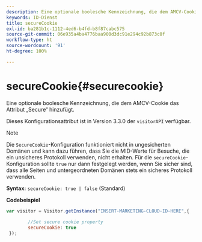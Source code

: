 ```yaml
---
description: Eine optionale boolesche Kennzeichnung, die dem AMCV-Cookie das Attribut „Secure“ hinzufügt.
keywords: ID-Dienst
title: secureCookie
exl-id: ba281b1c-1112-4ed6-b4fd-b8f87cabc575
source-git-commit: 06e935a4ba4776baa900d3dc91e294c92b873c0f
workflow-type: ht
source-wordcount: '91'
ht-degree: 100%

---
```


# secureCookie{#securecookie}

Eine optionale boolesche Kennzeichnung, die dem AMCV-Cookie das Attribut „Secure“ hinzufügt.

Dieses Konfigurationsattribut ist in Version 3.3.0 der `visitorAPI` verfügbar.

>[!NOTE]
>
>Die `SecureCookie`-Konfiguration funktioniert nicht in ungesicherten Domänen und kann dazu führen, dass Sie die MID-Werte für Besuche, die ein unsicheres Protokoll verwenden, nicht erhalten. Für die `secureCookie`-Konfiguration sollte `true` nur dann festgelegt werden, wenn Sie sicher sind, dass alle Seiten und untergeordneten Domänen stets ein sicheres Protokoll verwenden.

**Syntax:** `secureCookie: true | false` (Standard)

**Codebeispiel**

```js
var visitor = Visitor.getInstance("INSERT-MARKETING-CLOUD-ID-HERE",{ 
 
        //Set secure cookie property 
        secureCookie: true 
 });
```
